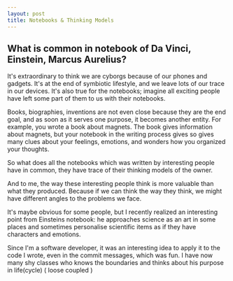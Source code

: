 ```yaml
---
layout: post
title: Notebooks & Thinking Models 
---
```

## What is common in notebook of Da Vinci, Einstein, Marcus Aurelius?

It's extraordinary to think we are cyborgs because of our phones and gadgets. It's at the end of symbiotic lifestyle, and we leave lots of our trace in our devices. It's also true for the notebooks; imagine all exciting people have left some part of them to us with their notebooks. 

Books, biographies, inventions are not even close because they are the end goal, and as soon as it serves one purpose, it becomes another entity. For example, you wrote a book about magnets. The book gives information about magnets, but your notebook in the writing process gives so gives many clues about your feelings, emotions, and wonders how you organized your thoughts. 

So what does all the notebooks which was written by interesting people have in common, they have trace of their thinking models of the owner. 

And to me, the way these interesting people think is more valuable than what they produced. Because if we can think the way they think, we might have different angles to the problems we face. 

It's maybe obvious for some people, but I recently realized an interesting point from Einsteins notebook: he approaches science as an art in some places and sometimes personalise scientific items as if they have characters and emotions.

Since I'm a software developer, it was an interesting idea to apply it to the code I wrote, even in the commit messages, which was fun. I have now many shy classes who knows the boundaries and thinks about his purpose in life(cycle) ( loose coupled )
<!-- more -->

